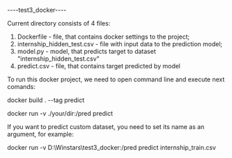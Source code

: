 ----test3_docker----

Current directory consists of 4 files:

1. Dockerfile - file, that contains docker settings to the project;
2. internship_hidden_test.csv - file with input data to the prediction model;
3. model.py - model, that predicts target to dataset "internship_hidden_test.csv"
4. predict.csv - file, that contains target predicted by model

To run this docker project, we need to open command line and execute next comands:

docker build . --tag predict

docker run -v ./your/dir:/pred predict

If you want to predict custom dataset, you need to set its name as an argument, for example:

docker run -v D:\Winstars\test3_docker:/pred predict internship_train.csv
